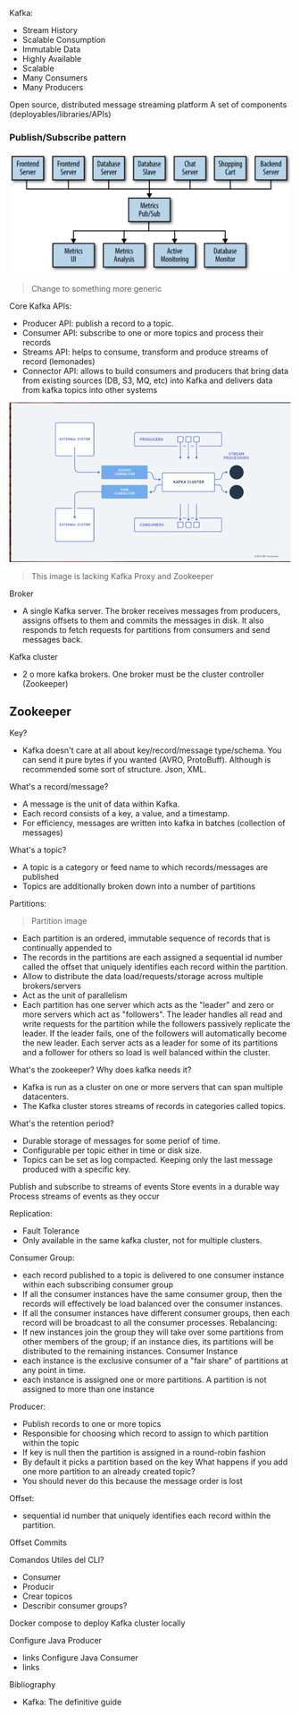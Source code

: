 Kafka:

- Stream History
- Scalable Consumption
- Immutable Data
- Highly Available
- Scalable
- Many Consumers
- Many Producers

Open source, distributed message streaming platform
A set of components (deployables/libraries/APIs)

### Publish/Subscribe pattern

![alt text](./pubsub.png)

> Change to something more generic

Core Kafka APIs:
- Producer API: publish a record to a topic.
- Consumer API: subscribe to one or more topics and process their records
- Streams API: helps to consume, transform and produce streams of record (lemonades)
- Connector API: allows to build consumers and producers that bring data from existing sources (DB, S3, MQ, etc) into Kafka and delivers data from kafka topics into other systems

![alt text](./pepe.png)
> This image is lacking Kafka Proxy and Zookeeper 


Broker
- A single Kafka server. The broker receives messages from producers, assigns offsets to them and commits the messages in disk. It also responds to fetch requests for partitions from consumers and send messages back.   

Kafka cluster
- 2 o more kafka brokers. One broker must be the cluster controller (Zookeeper)

Zookeeper
- 


Key?

- Kafka doesn't care at all about key/record/message type/schema. You can send it pure bytes if you wanted (AVRO, ProtoBuff). Although is recommended some sort of structure. Json, XML. 

What's a record/message?
- A message is the unit of data within Kafka. 
- Each record consists of a key, a value, and a timestamp.
- For efficiency, messages are written into kafka in batches (collection of messages)

What's a topic?
- A topic is a category or feed name to which records/messages are published
- Topics are additionally broken down into a number of partitions

Partitions:
> Partition image

- Each partition is an ordered, immutable sequence of records that is continually appended to
- The records in the partitions are each assigned a sequential id number called the offset that uniquely identifies each record within the partition.
- Allow to distribute the data load/requests/storage across multiple brokers/servers
- Act as the unit of parallelism
- Each partition has one server which acts as the "leader" and zero or more servers which act as "followers". The leader handles all read and write requests for the partition while the followers passively replicate the leader. If the leader fails, one of the followers will automatically become the new leader. Each server acts as a leader for some of its partitions and a follower for others so load is well balanced within the cluster.


What's the zookeeper? Why does kafka needs it?

- Kafka is run as a cluster on one or more servers that can span multiple datacenters.
- The Kafka cluster stores streams of records in categories called topics.

What's the retention period?
- Durable storage of messages for some periof of time.
- Configurable per topic either in time or disk size.
- Topics can be set as log compacted. Keeping only the last message produced with a specific key.

Publish and subscribe to streams of events
Store events in a durable way
Process streams of events as they occur

Replication:
- Fault Tolerance
- Only available in the same kafka cluster, not for multiple clusters.


Consumer Group:
- each record published to a topic is delivered to one consumer instance within each subscribing consumer group
- If all the consumer instances have the same consumer group, then the records will effectively be load balanced over the consumer instances.
- If all the consumer instances have different consumer groups, then each record will be broadcast to all the consumer processes.
Rebalancing:
- If new instances join the group they will take over some partitions from other members of the group; if an instance dies, its partitions will be distributed to the remaining instances.
Consumer Instance
- each instance is the exclusive consumer of a "fair share" of partitions at any point in time.
- each instance is assigned one or more partitions. A partition is not assigned to more than one instance


Producer:
- Publish records to one or more topics
- Responsible for choosing which record to assign to which partition within the topic
- If key is null then the partition is assigned in a round-robin fashion
- By default it picks a partition based on the key
What happens if you add one more partition to an already created topic?
- You should never do this because the message order is lost

Offset:
-  sequential id number that uniquely identifies each record within the partition.

Offset Commits

Comandos Utiles del CLI?
- Consumer
- Producir
- Crear topicos
- Describir consumer groups?

Docker compose to deploy Kafka cluster locally

Configure Java Producer
- links
Configure Java Consumer
- links


Bibliography 
- Kafka: The definitive guide